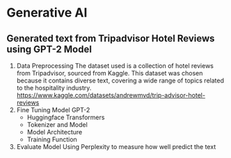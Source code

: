 # Generative AI
## Generated text from Tripadvisor Hotel Reviews using GPT-2 Model
1. Data Preprocessing
   The dataset used is a collection of hotel reviews from Tripadvisor, sourced from Kaggle. This dataset was chosen because it contains diverse text, covering a wide range of topics related to the hospitality industry.
   https://www.kaggle.com/datasets/andrewmvd/trip-advisor-hotel-reviews
2. Fine Tuning Model GPT-2
   - Huggingface Transformers
   - Tokenizer and Model
   - Model Architecture
   - Training Function
3. Evaluate Model
   Using Perplexity to measure how well predict the text 
